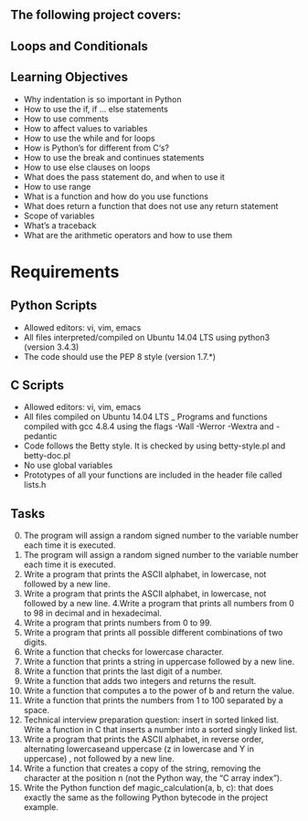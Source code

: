 ## The following project covers:

## Loops and Conditionals

## Learning Objectives

- Why indentation is so important in Python
- How to use the if, if ... else statements
- How to use comments
- How to affect values to variables
- How to use the while and for loops
- How is Python’s for different from C‘s?
- How to use the break and continues statements
- How to use else clauses on loops
- What does the pass statement do, and when to use it
- How to use range
- What is a function and how do you use functions
- What does return a function that does not use any return statement
- Scope of variables
- What’s a traceback
- What are the arithmetic operators and how to use them

# Requirements

## Python Scripts

- Allowed editors: vi, vim, emacs
- All files interpreted/compiled on Ubuntu 14.04 LTS using python3 (version 3.4.3)
- The code should use the PEP 8 style (version 1.7.*)

## C Scripts

- Allowed editors: vi, vim, emacs
- All files compiled on Ubuntu 14.04 LTS _ Programs and functions compiled with gcc 4.8.4 using the flags -Wall -Werror -Wextra and -pedantic
- Code follows the Betty style. It is checked by using betty-style.pl and betty-doc.pl
- No use global variables
- Prototypes of all your functions are included in the header file called lists.h

## Tasks

0. The program will assign a random signed number to the variable number each time it is executed.
1. The program will assign a random signed number to the variable number each time it is executed.
2. Write a program that prints the ASCII alphabet, in lowercase, not followed by a new line.
3. Write a program that prints the ASCII alphabet, in lowercase, not followed by a new line.
4.Write a program that prints all numbers from 0 to 98 in decimal and in hexadecimal.
5. Write a program that prints numbers from 0 to 99.
6. Write a program that prints all possible different combinations of two digits.
7. Write a function that checks for lowercase character.
8. Write a function that prints a string in uppercase followed by a new line.
9. Write a function that prints the last digit of a number.
10. Write a function that adds two integers and returns the result.
11. Write a function that computes a to the power of b and return the value.
12. Write a function that prints the numbers from 1 to 100 separated by a space.
13. Technical interview preparation question: insert in sorted linked list. Write a function in C that inserts a number into a sorted singly linked list.
14. Write a program that prints the ASCII alphabet, in reverse order, alternating lowercaseand uppercase (z in lowercase and Y in uppercase) , not followed by a new line.
15. Write a function that creates a copy of the string, removing the character at the position n (not the Python way, the “C array index”).
16. Write the Python function def magic_calculation(a, b, c): that does exactly the same as the following Python bytecode in the project example.
